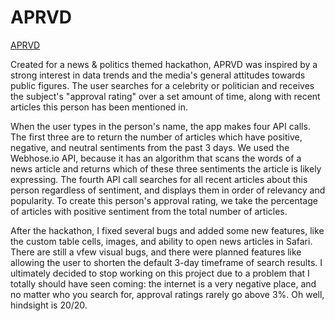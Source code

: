 # APRVD

[APRVD](https://github.com/JStrawn/ApprovalRating/blob/master/Docs/img/app_icon.png)

Created for a news & politics themed hackathon, APRVD was inspired by a strong interest in data trends and the media's general attitudes towards public figures. The user searches for a celebrity or politician and receives the subject's "approval rating" over a set amount of time, along with recent articles this person has been mentioned in. 

When the user types in the person's name, the app makes four API calls. The first three are to return the number of articles which have positive, negative, and neutral sentiments from the past 3 days. We used the Webhose.io API, because it has an algorithm that scans the words of a news article and returns which of these three sentiments the article is likely expressing. The fourth API call searches for all recent articles about this person regardless of sentiment, and displays them in order of relevancy and popularity. To create this person's approval rating, we take the percentage of articles with positive sentiment from the total number of articles.

After the hackathon, I fixed several bugs and added some new features, like the custom table cells, images, and ability to open news articles in Safari. There are still a vfew visual bugs, and there were planned features like allowing the user to shorten the default 3-day timeframe of search results. I ultimately decided to stop working on this project due to a problem that I totally should have seen coming: the internet is a very negative place, and no matter who you search for, approval ratings rarely go above 3%. Oh well, hindsight is 20/20.
